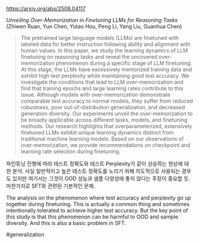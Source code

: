 https://arxiv.org/abs/2508.04117

*Unveiling Over-Memorization in Finetuning LLMs for Reasoning Tasks* (Zhiwen Ruan, Yun Chen, Yutao Hou, Peng Li, Yang Liu, Guanhua Chen)

> The pretrained large language models (LLMs) are finetuned with labeled data for better instruction following ability and alignment with human values. In this paper, we study the learning dynamics of LLM finetuning on reasoning tasks and reveal the uncovered over-memorization phenomenon during a specific stage of LLM finetuning. At this stage, the LLMs have excessively memorized training data and exhibit high test perplexity while maintaining good test accuracy. We investigate the conditions that lead to LLM over-memorization and find that training epochs and large learning rates contribute to this issue. Although models with over-memorization demonstrate comparable test accuracy to normal models, they suffer from reduced robustness, poor out-of-distribution generalization, and decreased generation diversity. Our experiments unveil the over-memorization to be broadly applicable across different tasks, models, and finetuning methods. Our research highlights that overparameterized, extensively finetuned LLMs exhibit unique learning dynamics distinct from traditional machine learning models. Based on our observations of over-memorization, we provide recommendations on checkpoint and learning rate selection during finetuning.

파인튜닝 진행에 따라 테스트 정확도와 테스트 Perplexity가 같이 상승하는 현상에 대한 분석. 사실 일반적이고 높은 테스트 정확도를 노리기 위해 의도적으로 사용되는 경우도 있지만 여기서는 그것이 OOD 성능과 샘플 다양성에 좋지 않다는 주장이 중요할 듯. 마찬가지로 SFT와 관련된 기본적인 문제.

The analysis on the phenomenon where test accuracy and perplexity go up together during finetuning. This is actually a common thing and sometimes intentionally tolerated to achieve higher test accuracy. But the key point of this study is that this phenomenon can be harmful to OOD and sample diversity. And this is also a basic problem in SFT.

#generalization 